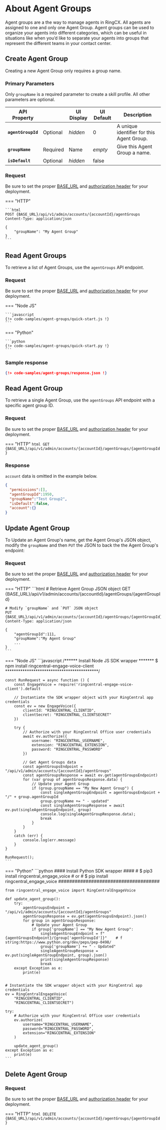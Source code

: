 # About Agent Groups

Agent groups are a the way to manage agents in RingCX. All agents are assigned to one and only one Agent Group. Agent groups can be used to organize your agents into different categories, which can be useful in situations like when you’d like to separate your agents into groups that represent the different teams in your contact center.

## Create Agent Group

Creating a new Agent Group only requires a group name.

### Primary Parameters
Only `groupName` is a required parameter to create a skill profile. All other parameters are optional.

| API Property |  | UI Display | UI Default | Description |
|-|-|-|-|-|
| **`agentGroupId`** | Optional | *hidden* | 0 | A unique identifier for this Agent Group. |
| **`groupName`** | Required | Name | *empty* | Give this Agent Group a name. |
| **`isDefault`** | Optional | *hidden* | false |  |


### Request
Be sure to set the proper [BASE_URL](../../basics/uris.md#resources-and-parameters) and [authorization header](../../authentication/auth-ringcentral.md) for your deployment.

=== "HTTP"

    ```html
    POST {BASE_URL}/api/v1/admin/accounts/{accountId}/agentGroups
    Content-Type: application/json
    
    {
        "groupName": "My Agent Group"
    }
    ```

## Read Agent Groups

To retrieve a list of Agent Groups, use the `agentGroups` API endpoint.

### Request
Be sure to set the proper [BASE_URL](../../basics/uris.md#resources-and-parameters) and [authorization header](../../authentication/auth-ringcentral.md) for your deployment.

=== "Node JS"

    ```javascript
    {!> code-samples/agent-groups/quick-start.js !}
    ```

=== "Python"

    ```python
    {!> code-samples/agent-groups/quick-start.py !}
    ```

### Sample response

```json
{!> code-samples/agent-groups/response.json !}
```

## Read Agent Group

To retrieve a single Agent Group, use the `agentGroups` API endpoint with a specific agent group ID.

### Request
Be sure to set the proper [BASE_URL](../../basics/uris.md#resources-and-parameters) and [authorization header](../../authentication/auth-ringcentral.md) for your deployment.

=== "HTTP"
    ```html
    GET {BASE_URL}/api/v1/admin/accounts/{accountId}/agentGroups/{agentGroupId}
    ```

### Response

`account` data is omitted in the example below.

```json
{
  "permissions":[],
  "agentGroupId":1950,
  "groupName":"Test Group2",
  "isDefault":false,
  "account":{}
}
```

## Update Agent Group

To Update an Agent Group's name, get the Agent Group's JSON object, modify the `groupName` and then `PUT` the JSON to back the the Agent Group's endpoint:

### Request
Be sure to set the proper [BASE_URL](../../basics/uris.md#resources-and-parameters) and [authorization header](../../authentication/auth-ringcentral.md) for your deployment.

=== "HTTP"
    ```html
    # Retrieve Agent Group JSON object
    GET {BASE_URL}/api/v1/admin/accounts/{accountId}/agentGroups/{agentGroupId}

    # Modify `groupName` and `PUT` JSON object
    PUT {BASE_URL}/api/v1/admin/accounts/{accountId}/agentGroups/{agentGroupId}
    Content-Type: application/json

    {
        "agentGroupId":111,
        "groupName":"My Agent Group"
        ...
    }
    ```
=== "Node JS"
    ```javascript
    /****** Install Node JS SDK wrapper *******
    $ npm install ringcentral-engage-voice-client
    *******************************************/

    const RunRequest = async function () {
        const EngageVoice = require('ringcentral-engage-voice-client').default

        // Instantiate the SDK wrapper object with your RingCentral app credentials
        const ev = new EngageVoice({
            clientId: "RINGCENTRAL_CLIENTID",
            clientSecret: "RINGCENTRAL_CLIENTSECRET"
        })

        try {
            // Authorize with your RingCentral Office user credentials
            await ev.authorize({
                username: "RINGCENTRAL_USERNAME",
                extension: "RINGCENTRAL_EXTENSION",
                password: "RINGCENTRAL_PASSWORD"
            })

            // Get Agent Groups data
            const agentGroupsEndpoint = "/api/v1/admin/accounts/{accountId}/agentGroups"
            const agentGroupsResponse = await ev.get(agentGroupsEndpoint)
            for (var group of agentGroupsResponse.data) {
                // Update your Agent Group
                if (group.groupName == "My New Agent Group") {
                    const singleAgentGroupEndpoint = agentGroupsEndpoint + "/" + group.agentGroupId
                    group.groupName += " - updated"
                    const singleAgentGroupResponse = await ev.put(singleAgentGroupEndpoint, group)
                    console.log(singleAgentGroupResponse.data);
                    break
                }
            }
        }
        catch (err) {
            console.log(err.message)
        }
    }

    RunRequest();
    ```
=== "Python"
    ```python
    #### Install Python SDK wrapper ####
    # $ pip3 install ringcentral_engage_voice
    #  or
    # $ pip install ringcentral_engage_voice
    #####################################

    from ringcentral_engage_voice import RingCentralEngageVoice

    def update_agent_group():
        try:
            agentGroupsEndpoint = "/api/v1/admin/accounts/{accountId}/agentGroups"
            agentGroupsResponse = ev.get(agentGroupsEndpoint).json()
            for group in agentGroupsResponse:
                # Update your Agent Group
                if group['groupName'] == "My New Agent Group":
                    singleAgentGroupEndpoint = f"{agentGroupsEndpoint}/{group['agentGroupId']}"    # f      string:https://www.python.org/dev/peps/pep-0498/
                    group['groupName'] += " - Updated"
                    singleAgentGroupResponse = ev.put(singleAgentGroupEndpoint, group).json()
                    print(singleAgentGroupResponse)
                    break
        except Exception as e:
            print(e)


    # Instantiate the SDK wrapper object with your RingCentral app credentials
    ev = RingCentralEngageVoice(
        "RINGCENTRAL_CLIENTID",
        "RINGCENTRAL_CLIENTSECRET")

    try:
        # Authorize with your RingCentral Office user credentials
        ev.authorize(
            username="RINGCENTRAL_USERNAME",
            password="RINGCENTRAL_PASSWORD",
            extension="RINGCENTRAL_EXTENSION"
        )

        update_agent_group()
    except Exception as e:
        print(e)
    ```

## Delete Agent Group

### Request
Be sure to set the proper [BASE_URL](../../basics/uris.md#resources-and-parameters) and [authorization header](../../authentication/auth-ringcentral.md) for your deployment.

=== "HTTP"
    ```html
    DELETE {BASE_URL}/api/v1/admin/accounts/{accountId}/agentGroups/{agentGroupId}
    ```
